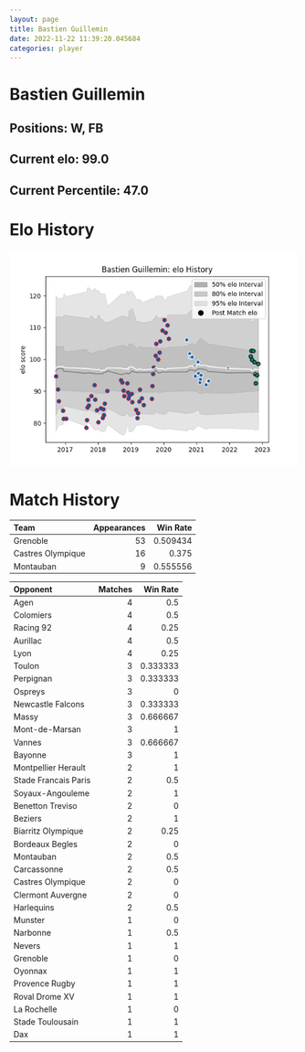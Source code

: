```yaml
---  
layout: page  
title: Bastien Guillemin  
date: 2022-11-22 11:39:20.045684  
categories: player  
---
```

# Bastien Guillemin

## Positions: W, FB

## Current elo: 99.0

## Current Percentile: 47.0

# Elo History


![elo history](history_BastienGuillemin.png)
# Match History


| Team              |   Appearances |   Win Rate |
|:------------------|--------------:|-----------:|
| Grenoble          |            53 |   0.509434 |
| Castres Olympique |            16 |   0.375    |
| Montauban         |             9 |   0.555556 |

| Opponent             |   Matches |   Win Rate |
|:---------------------|----------:|-----------:|
| Agen                 |         4 |   0.5      |
| Colomiers            |         4 |   0.5      |
| Racing 92            |         4 |   0.25     |
| Aurillac             |         4 |   0.5      |
| Lyon                 |         4 |   0.25     |
| Toulon               |         3 |   0.333333 |
| Perpignan            |         3 |   0.333333 |
| Ospreys              |         3 |   0        |
| Newcastle Falcons    |         3 |   0.333333 |
| Massy                |         3 |   0.666667 |
| Mont-de-Marsan       |         3 |   1        |
| Vannes               |         3 |   0.666667 |
| Bayonne              |         3 |   1        |
| Montpellier Herault  |         2 |   1        |
| Stade Francais Paris |         2 |   0.5      |
| Soyaux-Angouleme     |         2 |   1        |
| Benetton Treviso     |         2 |   0        |
| Beziers              |         2 |   1        |
| Biarritz Olympique   |         2 |   0.25     |
| Bordeaux Begles      |         2 |   0        |
| Montauban            |         2 |   0.5      |
| Carcassonne          |         2 |   0.5      |
| Castres Olympique    |         2 |   0        |
| Clermont Auvergne    |         2 |   0        |
| Harlequins           |         2 |   0.5      |
| Munster              |         1 |   0        |
| Narbonne             |         1 |   0.5      |
| Nevers               |         1 |   1        |
| Grenoble             |         1 |   0        |
| Oyonnax              |         1 |   1        |
| Provence Rugby       |         1 |   1        |
| Roval Drome XV       |         1 |   1        |
| La Rochelle          |         1 |   0        |
| Stade Toulousain     |         1 |   1        |
| Dax                  |         1 |   1        |